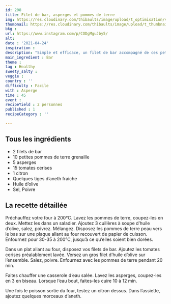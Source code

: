 ```yaml
---
id: 208
title: Filet de bar, asperges et pommes de terre
img: https://res.cloudinary.com/thibaults/image/upload/t_optimisation/v1619279999/Recipes/20210424_filet_bar_asperges.jpg
thumbnail: https://res.cloudinary.com/thibaults/image/upload/t_thumbnail_josie/v1619279999/Recipes/20210424_filet_bar_asperges.jpg
bkg : 
url: https://www.instagram.com/p/CODgMguJby5/
alt: 
date : '2021-04-24'
inspiration : 
description: "Simple et efficace, un filet de bar accompagné de ces petits légumes : asperges, pommes de terre, tomates"
main_ingredient : Bar
theme : 
tag : Healthy
sweety_salty : 
veggie : 
country : ''
difficulty : Facile
with : Asperge
time : 45
event : 
recipeYield : 2 personnes
published : 1
recipeCategory : ''

---
```


## Tous les ingrédients
 - 2 filets de bar
 - 10 petites pommes de terre grenaille
 - 5 asperges
 - 15 tomates cerises
 - 1 citron
 - Quelques tiges d’aneth fraiche
 - Huile d’olive
 - Sel, Poivre

## La recette détaillée
Préchauffez votre four à 200°C. Lavez les pommes de terre, coupez-les en deux. Mettez les dans un saladier. Ajoutez 3 cuillères à soupe d’huile d’olive, salez, poivrez. Mélangez. Disposez les pommes de terre peau vers le bas sur une plaque allant au four recouvert de papier de cuisson. Enfournez pour 30-35 à 200°C, jusqu’à ce qu’elles soient bien dorées.

Dans un plat allant au four, disposez vos filets de bar. Ajoutez les tomates cerises préalablement lavée. Versez un gros filet d’huile d’olive sur l’ensemble. Salez, poivre. Enfournez avec les pommes de terre pendant 20 min.

Faites chauffer une casserole d’eau salée. Lavez les asperges, coupez-les en 3 en biseau. Lorsque l’eau bout, faites-les cuire 10 à 12 min.

Une fois le poisson sortie du four, testez un citron dessus. Dans l’assiette, ajoutez quelques morceaux d’aneth.